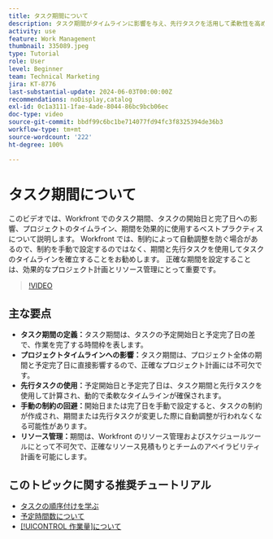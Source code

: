 ```yaml
---
title: タスク期間について
description: タスク期間がタイムラインに影響を与え、先行タスクを活用して柔軟性を高め、手動による制約を回避し、リソース管理とスケジュールを最適化することで、Workfront で正確なプロジェクト計画を確保します。
activity: use
feature: Work Management
thumbnail: 335089.jpeg
type: Tutorial
role: User
level: Beginner
team: Technical Marketing
jira: KT-8776
last-substantial-update: 2024-06-03T00:00:00Z
recommendations: noDisplay,catalog
exl-id: 0c1a3111-1fae-4ade-8044-86bc9bcb06ec
doc-type: video
source-git-commit: bbdf99c6bc1be714077fd94fc3f8325394de36b3
workflow-type: tm+mt
source-wordcount: '222'
ht-degree: 100%

---
```


# タスク期間について

このビデオでは、Workfront でのタスク期間、タスクの開始日と完了日への影響、プロジェクトのタイムライン、期間を効果的に使用するベストプラクティスについて説明します。
Workfront では、制約によって自動調整を防ぐ場合があるので、制約を手動で設定するのではなく、期間と先行タスクを使用してタスクのタイムラインを確立することをお勧めします。
正確な期間を設定することは、効果的なプロジェクト計画とリソース管理にとって重要です。


>[!VIDEO](https://video.tv.adobe.com/v/335089/?quality=12&learn=on&enablevpops=1)

## 主な要点

* **タスク期間の定義：**&#x200B;タスク期間は、タスクの予定開始日と予定完了日の差で、作業を完了する時間枠を表します。
* **プロジェクトタイムラインへの影響：**&#x200B;タスク期間は、プロジェクト全体の期間と予定完了日に直接影響するので、正確なプロジェクト計画には不可欠です。
* **先行タスクの使用：**&#x200B;予定開始日と予定完了日は、タスク期間と先行タスクを使用して計算され、動的で柔軟なタイムラインが確保されます。
* **手動の制約の回避：**&#x200B;開始日または完了日を手動で設定すると、タスクの制約が作成され、期間または先行タスクが変更した際に自動調整が行われなくなる可能性があります。
* **リソース管理：**&#x200B;期間は、Workfront のリソース管理およびスケジュールツールにとって不可欠で、正確なリソース見積もりとチームのアベイラビリティ計画を可能にします。


## このトピックに関する推奨チュートリアル

* [タスクの順序付けを学ぶ](/help/manage-work/tasks/learn-to-sequence-tasks.md)
* [予定時間数について](/help/manage-work/tasks/understand-planned-hours.md)
* [[!UICONTROL 作業量]について](/help/manage-work/tasks/understand-work-effort.md)

